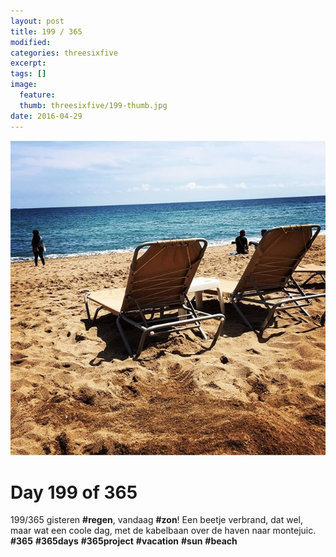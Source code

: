 ```yaml
---
layout: post
title: 199 / 365
modified:
categories: threesixfive
excerpt:
tags: []
image:
  feature: 
  thumb: threesixfive/199-thumb.jpg
date: 2016-04-29
---
```


![199](/images/threesixfive/199.jpg)

# Day 199 of 365

199/365 gisteren **\#regen**, vandaag **\#zon**! Een beetje verbrand, dat wel, maar wat een coole dag, met de kabelbaan over de haven naar montejuic. **\#365** **\#365days** **\#365project** **\#vacation** **\#sun** **\#beach**
